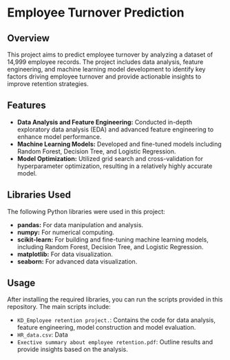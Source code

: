 # Employee Turnover Prediction

## Overview

This project aims to predict employee turnover by analyzing a dataset of 14,999 employee records. The project includes data analysis, feature engineering, and machine learning model development to identify key factors driving employee turnover and provide actionable insights to improve retention strategies.

## Features

- **Data Analysis and Feature Engineering:** Conducted in-depth exploratory data analysis (EDA) and advanced feature engineering to enhance model performance.
- **Machine Learning Models:** Developed and fine-tuned models including Random Forest, Decision Tree, and Logistic Regression.
- **Model Optimization:** Utilized grid search and cross-validation for hyperparameter optimization, resulting in a relatively highly accurate model.


## Libraries Used

The following Python libraries were used in this project:

- **pandas:** For data manipulation and analysis.
- **numpy:** For numerical computing.
- **scikit-learn:** For building and fine-tuning machine learning models, including Random Forest, Decision Tree, and Logistic Regression.
- **matplotlib:** For data visualization.
- **seaborn:** For advanced data visualization.

## Usage

After installing the required libraries, you can run the scripts provided in this repository. The main scripts include:

- `KD_Employee retention project.`: Contains the code for data analysis, feature engineering, model construction and model evaluation.
- `HR_data.csv`: Data
- `Exective summary about employee retention.pdf`: Outline results and provide insights based on the analysis.

